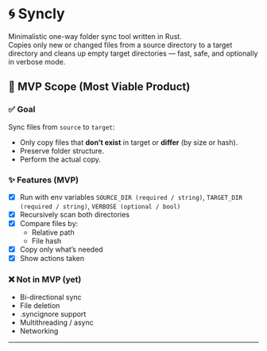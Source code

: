 # 🌀 Syncly

Minimalistic one-way folder sync tool written in Rust.  
Copies only new or changed files from a source directory to a target directory and cleans up empty target directories
— fast, safe, and optionally in verbose mode.

## 🚀 MVP Scope (Most Viable Product)

### ✅ Goal

Sync files from `source` to `target`:
- Only copy files that **don’t exist** in target or **differ** (by size or hash).
- Preserve folder structure.
- Perform the actual copy.

### ✨ Features (MVP)

- [x] Run with env variables `SOURCE_DIR (required / string)`, `TARGET_DIR (required / string)`, `VERBOSE (optional / bool)`
- [x] Recursively scan both directories
- [x] Compare files by:
    - Relative path
    - File hash
- [x] Copy only what’s needed
- [x] Show actions taken

### ❌ Not in MVP (yet)

- Bi-directional sync
- File deletion
- .syncignore support
- Multithreading / async
- Networking

---
